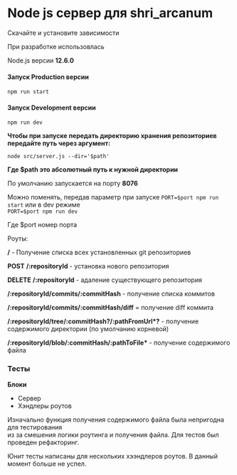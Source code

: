 # Node js сервер для shri_arcanum

Скачайте и установите зависимости

При разработке использовлась

Node.js версии __12.6.0__

#### Запуск Production версии

`npm run start`

#### Запуск Development версии

`npm run dev`

__Чтобы при запуске передать директорию хранения репозиториев передайте путь через аргумент:__

`node src/server.js --dir='$path'`

__Где $path это абсолютный путь к нужной директории__


По умолчанию запускается на порту __8076__

Можно поменять, передав параметр при запуске
`PORT=$port npm run start` или в dev режиме  
`PORT=$port npm run dev`

Где $port номер порта

Роуты:

__/__ - Получение списка всех установленных git репозиториев

**POST**  __/:repositoryId__ - установка нового репозитория

**DELETE**  __/:repositoryId__ - адаление существующего репозитория

__/:repositoryId/commits/:commitHash__ - получение списка коммитов

__/:repositoryId/commits/:commitHash/diff__ = получение diff коммита

__/:repositoryId/tree/:commitHash?/:pathFromUrl*?__ - получение содержимого директории (по умолчанию корневой)

__/:repositoryId/blob/:commitHash/:pathToFile*__ - получение содержимого файла


### Тесты

**Блоки**

- Сервер
- Хэндлеры роутов

Изначально функция получения содержимого файла была непригодна для тестирования  
из за смешения логики роутинга и получения файла. Для тестов был проведен рефакторинг.


Юнит тесты написаны для нескольких хээндлеров роутов. 
В данный момент больше не успел.
